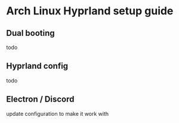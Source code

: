 # Arch Linux Hyprland setup guide

## Dual booting
todo

## Hyprland config
todo

## Electron / Discord
update configuration to make it work with

